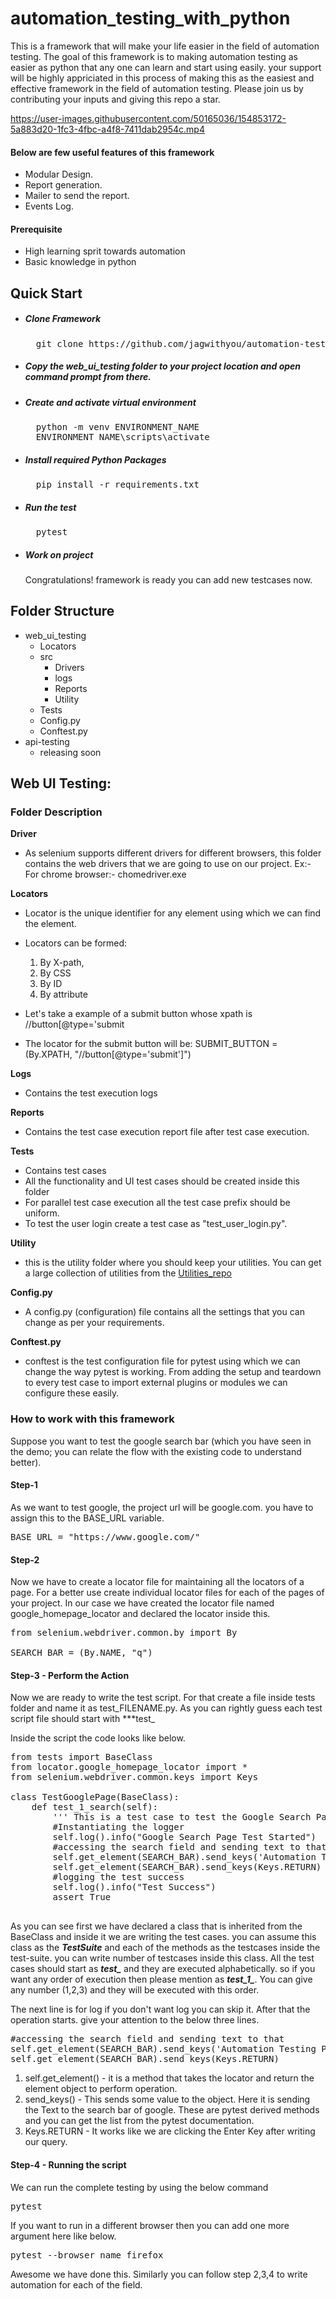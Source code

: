 # automation_testing_with_python

This is a framework that will make your life easier in the field of automation testing. The goal of this framework is to making automation testing as easier as python that any one can learn and start using easily. your support will be highly appriciated in this process of making this as the easiest and effective framework in the field of automation testing. Please join us by contributing your inputs and giving this repo a star.  

https://user-images.githubusercontent.com/50165036/154853172-5a883d20-1fc3-4fbc-a4f8-7411dab2954c.mp4

#### Below are few useful features of this framework
- Modular Design.
- Report generation.
- Mailer to send the report.
- Events Log.
#### Prerequisite
- High learning sprit towards automation
- Basic knowledge in python

## Quick Start
- ##### Clone Framework
    <pre>
    git clone https://github.com/jagwithyou/automation-testing-python-selenium.git</pre>
- ##### Copy the web_ui_testing folder to your project location and open command prompt from there.
    
- ##### Create and activate virtual environment
    <pre>
    python -m venv ENVIRONMENT_NAME
    ENVIRONMENT_NAME\scripts\activate</pre>
- ##### Install required Python Packages
    <pre>
    pip install -r requirements.txt</pre>
- ##### Run the test
    <pre>
    pytest</pre>
- ##### Work on project
    Congratulations! framework is ready you can add new testcases now.

## Folder Structure
- web_ui_testing
    - Locators 
    - src
        - Drivers 
        - logs
        - Reports
        - Utility
    - Tests
    - Config.py
    - Conftest.py
 - api-testing
    - releasing soon

## Web UI Testing:
### Folder Description
**Driver**
- As selenium supports different drivers for different browsers, this folder contains the web drivers that we are going to use on our project.
    Ex:- For chrome browser:- chomedriver.exe

**Locators**
- Locator is the unique identifier for any element using which we can find the element. 
- Locators can be formed: 
    1) By X-path, 
    2) By CSS 
    3) By ID 
    4) By attribute

- Let's take a example of a submit button whose xpath is //button[@type='submit 
- The locator for the submit button will be:
    SUBMIT_BUTTON = (By.XPATH, "//button[@type='submit']")
 

**Logs**
- Contains the test execution logs

**Reports**
- Contains the test case execution report file after test case execution.

**Tests**
- Contains test cases 
- All the functionality and UI test cases should be created inside this folder
- For parallel test case execution all the test case prefix should be uniform.
- To test the user login create a test case as "test_user_login.py".


**Utility**
- this is the utility folder where you should keep your utilities. You can get a large collection of utilities from the [Utilities_repo](../../utilities)
 
**Config.py**
- A config.py (configuration) file contains all the settings that you can change as per your requirements.


**Conftest.py**
- conftest is the test configuration file for pytest using which we can change the way pytest is working. From adding the setup and teardown to every test case to import external plugins or modules we can configure these easily.


### How to work with this framework
Suppose you want to test the google search bar (which you have seen in the demo; you can relate the flow with the existing code to understand better).

#### **Step-1**
As we want to test google, the project url will be google.com. you have to assign this to the BASE_URL variable.
<pre>
BASE_URL = "https://www.google.com/"
</pre>

#### **Step-2**
Now we have to create a locator file for maintaining all the locators of a page. For a better use create individual locator files for each of the pages of your project. In our case we have created the locator file named google_homepage_locator and declared the locator inside this.
<pre>
from selenium.webdriver.common.by import By

SEARCH_BAR = (By.NAME, "q")
</pre>

#### **Step-3 - Perform the Action**
Now we are ready to write the test script. For that create a file inside tests folder and name it as test_FILENAME.py. As you can rightly guess each test script file should start with ***test_

Inside the script the code looks like below.
<pre>
from tests import BaseClass
from locator.google_homepage_locator import *
from selenium.webdriver.common.keys import Keys

class TestGooglePage(BaseClass):
    def test_1_search(self):
        ''' This is a test case to test the Google Search Page page. '''
        #Instantiating the logger
        self.log().info("Google Search Page Test Started")
        #accessing the search field and sending text to that
        self.get_element(SEARCH_BAR).send_keys('Automation Testing Python Selenium')
        self.get_element(SEARCH_BAR).send_keys(Keys.RETURN)
        #logging the test success
        self.log().info("Test Success")
        assert True

</pre>


As you can see first we have declared a class that is inherited from the BaseClass and inside it we are writing the test cases. you can assume this class as the ***TestSuite*** and each of the methods as the testcases inside the test-suite. you can write number of testcases inside this class. All the test cases should start as ***test_*** and they are executed alphabetically. so if you want any order of execution then please mention as ***test_1_***. You can give any number (1,2,3) and they will be executed with this order.

The next line is for log if you don't want log you can skip it. After that the operation starts. give your attention to the below three lines.

<pre>
#accessing the search field and sending text to that
self.get_element(SEARCH_BAR).send_keys('Automation Testing Python Selenium')
self.get_element(SEARCH_BAR).send_keys(Keys.RETURN)        
</pre>

1. self.get_element() - it is a method that takes the locator and return the element object to perform operation.
2. send_keys() - This sends some value to the object. Here it is sending the Text to the search bar of google. These are pytest derived methods and you can get the list from the pytest documentation. 
3. Keys.RETURN - It works like we are clicking the Enter Key after writing our query.

#### Step-4 - Running the script
We can run the complete testing by using the below command
<pre>
pytest
</pre>
If you want to run in a different browser then you can add one more argument here like below.
<pre>
pytest --browser_name firefox
</pre>

Awesome we have done this. Similarly you can follow step 2,3,4 to write automation for each of the field.
